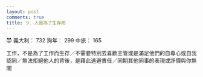 ```yaml
---
layout: post
comments: true
title: ９．人是為了生存而
---
```


:smiling_imp: 義大利： 732 狗年： 299 中旅： 165


工作，不是為了工作而生存／不需要特別去喜歡主管或是滿足他們的自尊心或自我認同／無法拒絕他人的背後，是藉此逃避責任／同期其他同事的表現或評價與你無關
